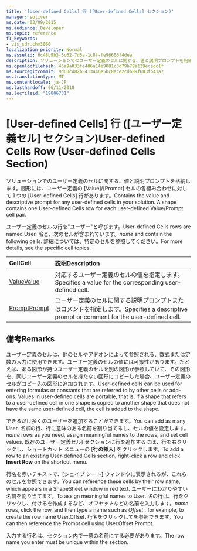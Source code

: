 ```yaml
---
title: '[User-defined Cells] 行 ([User-defined Cells] セクション)'
manager: soliver
ms.date: 03/09/2015
ms.audience: Developer
ms.topic: reference
f1_keywords:
- vis_sdr.chm3060
localization_priority: Normal
ms.assetid: 6c48b9b3-5c62-7d5a-1c8f-fe96606f4dea
description: ソリューションでのユーザー定義のセルに関する、値と説明プロンプトを格納します。図形には、ユーザー定義の [Value]/[Prompt] セルの各組み合わせに対して 1 つの [User-defined Cells] 行があります。
ms.openlocfilehash: 45a9a033fe486a14e9881c3d79b79a129ecedc1f
ms.sourcegitcommit: 9d60cd82b5413446e5bc8ace2cd689f683fb41a7
ms.translationtype: MT
ms.contentlocale: ja-JP
ms.lasthandoff: 06/11/2018
ms.locfileid: "19806731"
---
```

# <a name="user-defined-cells-row-user-defined-cells-section"></a><span data-ttu-id="a91a9-104">[User-defined Cells] 行 ([ユーザー定義セル] セクション)</span><span class="sxs-lookup"><span data-stu-id="a91a9-104">User-defined Cells Row (User-defined Cells Section)</span></span>

<span data-ttu-id="a91a9-p102">ソリューションでのユーザー定義のセルに関する、値と説明プロンプトを格納します。図形には、ユーザー定義の [Value]/[Prompt] セルの各組み合わせに対して 1 つの [User-defined Cells] 行があります。</span><span class="sxs-lookup"><span data-stu-id="a91a9-p102">Contains the value and descriptive prompt for any user-defined cells in your solution. A shape contains one User-defined Cells row for each user-defined Value/Prompt cell pair.</span></span>
  
<span data-ttu-id="a91a9-107">ユーザー定義のセルの行を"ユーザー"と呼びます。</span><span class="sxs-lookup"><span data-stu-id="a91a9-107">User-defined Cells rows are named User.</span></span> <span data-ttu-id="a91a9-108">*名*と、次のセルが含まれています。</span><span class="sxs-lookup"><span data-stu-id="a91a9-108">*name*  and contain the following cells.</span></span> <span data-ttu-id="a91a9-109">詳細については、特定のセルを参照してください。</span><span class="sxs-lookup"><span data-stu-id="a91a9-109">For more details, see the specific cell topics.</span></span> 
  
|<span data-ttu-id="a91a9-110">**Cell**</span><span class="sxs-lookup"><span data-stu-id="a91a9-110">**Cell**</span></span>|<span data-ttu-id="a91a9-111">**説明**</span><span class="sxs-lookup"><span data-stu-id="a91a9-111">**Description**</span></span>|
|:-----|:-----|
|[<span data-ttu-id="a91a9-112">Value</span><span class="sxs-lookup"><span data-stu-id="a91a9-112">Value</span></span>](value-cell-user-defined-cells-section.md) <br/> |<span data-ttu-id="a91a9-113">対応するユーザー定義のセルの値を指定します。</span><span class="sxs-lookup"><span data-stu-id="a91a9-113">Specifies a value for the corresponding user-defined cell.</span></span>  <br/> |
|[<span data-ttu-id="a91a9-114">Prompt</span><span class="sxs-lookup"><span data-stu-id="a91a9-114">Prompt</span></span>](prompt-cell-user-defined-cells-section.md) <br/> |<span data-ttu-id="a91a9-115">ユーザー定義のセルに関する説明プロンプトまたはコメントを指定します。</span><span class="sxs-lookup"><span data-stu-id="a91a9-115">Specifies a descriptive prompt or comment for the user-defined cell.</span></span>  <br/> |
   
## <a name="remarks"></a><span data-ttu-id="a91a9-116">備考</span><span class="sxs-lookup"><span data-stu-id="a91a9-116">Remarks</span></span>

<span data-ttu-id="a91a9-p104">ユーザー定義のセルは、他のセルやアドオンによって参照される、数式または定数の入力に使用できます。ユーザー定義のセルの値には可搬性があります。たとえば、ある図形が持つユーザー定義のセルを別の図形が参照していて、その図形を、同じユーザー定義のセルを持たない図形にコピーした場合、ユーザー定義のセルがコピー先の図形に追加されます。</span><span class="sxs-lookup"><span data-stu-id="a91a9-p104">User-defined cells can be used for entering formulas or constants that are referred to by other cells or add-ons. Values in user-defined cells are portable, that is, if a shape that refers to a user-defined cell in one shape is copied to another shape that does not have the same user-defined cell, the cell is added to the shape.</span></span>
  
 <span data-ttu-id="a91a9-119">できるだけ多くのユーザーを追加することができます。</span><span class="sxs-lookup"><span data-stu-id="a91a9-119">You can add as many User.</span></span>  <span data-ttu-id="a91a9-120">*名前*の行、行に意味のある名前を割り当てるし、セルの値を設定します。</span><span class="sxs-lookup"><span data-stu-id="a91a9-120">*name*  rows as you need, assign meaningful names to the rows, and set cell values.</span></span> <span data-ttu-id="a91a9-121">既存のユーザー定義セル] セクションに行を追加するには、行を右クリックし、ショートカット メニューの [**行の挿入**] をクリックします。</span><span class="sxs-lookup"><span data-stu-id="a91a9-121">To add a row to an existing User-defined Cells section, right-click a row and click **Insert Row** on the shortcut menu.</span></span> 
  
<span data-ttu-id="a91a9-122">行名を赤いテキストで、[シェイプ シート] ウィンドウに表示されるが、これらのセルを参照できます。</span><span class="sxs-lookup"><span data-stu-id="a91a9-122">You can reference these cells by their row name, which appears in a ShapeSheet window in red text.</span></span> <span data-ttu-id="a91a9-123">ユーザーにわかりやすい名前を割り当てます。</span><span class="sxs-lookup"><span data-stu-id="a91a9-123">To assign meaningful names to User.</span></span> <span data-ttu-id="a91a9-124">*名*の行は、行をクリックし、付けるを作成するなど、*オフセット*などの名前を入力します。</span><span class="sxs-lookup"><span data-stu-id="a91a9-124">*name*  rows, click the row, and then type a name such as  *Offset*  , for example, to create the row name User.Offset.</span></span> <span data-ttu-id="a91a9-125">行名をクリックしてを参照できます。</span><span class="sxs-lookup"><span data-stu-id="a91a9-125">You can then reference the Prompt cell using User.Offset.Prompt.</span></span> 
  
<span data-ttu-id="a91a9-126">入力する行名は、セクション内で一意の名前にする必要があります。</span><span class="sxs-lookup"><span data-stu-id="a91a9-126">The row name you enter must be unique within the section.</span></span>
  

